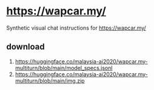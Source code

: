 # https://wapcar.my/

Synthetic visual chat instructions for https://wapcar.my/

## download

1. https://huggingface.co/malaysia-ai2020/wapcar.my-multiturn/blob/main/model_specs.jsonl
2. https://huggingface.co/malaysia-ai2020/wapcar.my-multiturn/blob/main/img.zip